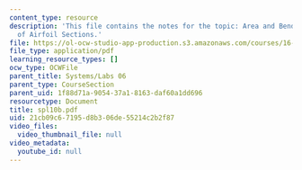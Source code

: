 ```yaml
---
content_type: resource
description: 'This file contains the notes for the topic: Area and Bending Inertia
  of Airfoil Sections.'
file: https://ol-ocw-studio-app-production.s3.amazonaws.com/courses/16-01-unified-engineering-i-ii-iii-iv-fall-2005-spring-2006/21cb09c67195d8b306de55214c2b2f87_spl10b.pdf
file_type: application/pdf
learning_resource_types: []
ocw_type: OCWFile
parent_title: Systems/Labs 06
parent_type: CourseSection
parent_uid: 1f88d71a-9054-37a1-8163-daf60a1dd696
resourcetype: Document
title: spl10b.pdf
uid: 21cb09c6-7195-d8b3-06de-55214c2b2f87
video_files:
  video_thumbnail_file: null
video_metadata:
  youtube_id: null
---
```

